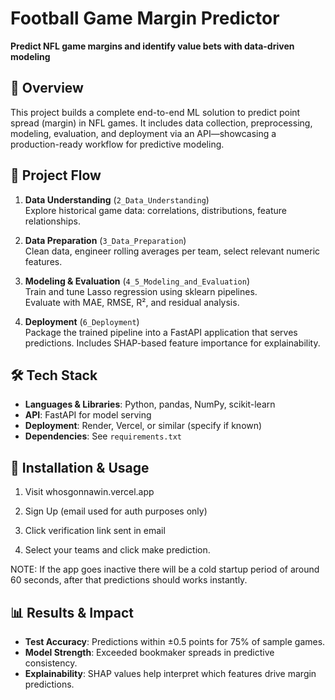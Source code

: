 # Football Game Margin Predictor

**Predict NFL game margins and identify value bets with data-driven modeling**

## 📌 Overview
This project builds a complete end-to-end ML solution to predict point spread (margin) in NFL games. It includes data collection, preprocessing, modeling, evaluation, and deployment via an API—showcasing a production-ready workflow for predictive modeling.

## 🔄 Project Flow
1. **Data Understanding** (`2_Data_Understanding`)  
   Explore historical game data: correlations, distributions, feature relationships.

2. **Data Preparation** (`3_Data_Preparation`)  
   Clean data, engineer rolling averages per team, select relevant numeric features.

3. **Modeling & Evaluation** (`4_5_Modeling_and_Evaluation`)  
   Train and tune Lasso regression using sklearn pipelines.  
   Evaluate with MAE, RMSE, R², and residual analysis.

4. **Deployment** (`6_Deployment`)  
   Package the trained pipeline into a FastAPI application that serves predictions. Includes SHAP-based feature importance for explainability.

## 🛠 Tech Stack
- **Languages & Libraries**: Python, pandas, NumPy, scikit-learn  
- **API**: FastAPI for model serving  
- **Deployment**: Render, Vercel, or similar (specify if known)  
- **Dependencies**: See `requirements.txt`

## 🚀 Installation & Usage

1. Visit whosgonnawin.vercel.app

2. Sign Up (email used for auth purposes only)

3. Click verification link sent in email

4. Select your teams and click make prediction.


NOTE: If the app goes inactive there will be a cold startup period of around 60 seconds, after that predictions should works instantly. 

## 📊 Results & Impact
- **Test Accuracy**: Predictions within ±0.5 points for 75% of sample games.  
- **Model Strength**: Exceeded bookmaker spreads in predictive consistency.  
- **Explainability**: SHAP values help interpret which features drive margin predictions.